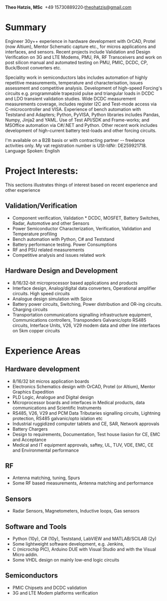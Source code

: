**Theo Hatzis, MSc**
​        +49 15730889220▫theohatzis@gmail.com

# Summary

Engineer 30y++ experience in hardware development with OrCAD, Protel (now Altium), Mentor Schematic capture etc., for micros applications and interfaces, and sensors. Recent projects include Validation and Design Verification on 3G and LTE Modems, PMU, PA, RF Transceivers and work on post silicon manual and automated testing on PMU, PMIC, DCDC, CP, Buck/Boost converters etc.

Speciality work in semiconductors labs includes automation of highly repetitive measurements, temperature and characterisation, issues assessment and competitive analysis. Development of high-speed Forcing's circuits e.g. programmable trapezoid pulse and triangular loads in DCDC and LDO transient validation studies. Wide DCDC measurement measurements coverage, includes register I2C and Test-mode access via C-microcontroller and VISA. Experience of bench automation with Teststand and Adapters; Python, PyVISA, Python libraries includes Pandas, Numpy, Jinja2 and YAML. Use of Test API/SDK and Frame-works; and MSOffice automation via C#/.NET and Python. Other recent work includes development of high-current battery test-loads and other forcing circuits.

I'm available on a B2B basis or with contracting partner -- freelance activities only. My vat registration number is USt-IdNr: DE259921718. Language Spoken: English

# Project Interests:
This sections illustrates things of interest based on recent experience and other experience 
## Validation/Verification
*	Component verification, Validation * DCDC, MOSFET, Battery Switches, Radar, Automotive and other Sensors
*	Power Semiconductor Characterization, Verification, Validation and Temperature profiling
*	Bench automation with Python, C# and Teststand
*	Battery performance testing. Power Consumptions
*	RF and PSU related measurements
*	Competitive analysis and issues related work

## Hardware Design and Development
*	8/16/32-bit microprocessor based applications and products
*	Interface design, Analog/digital data converters, Operational amplifier circuits. High speed circuits
*	Analogue design simulation with Spice
*	Battery power circuits, Switching, Power distribution and OR-ing circuits. Charging circuits
*	Transportation communications signalling infrastructure equipment, Communications controllers, Transponders Galvanic/opto RS485 circuits, Interface Units, V26, V29 modem data and other line interfaces on 5km copper circuits

# Experience Areas
## Hardware development
*	8/16/32 bit micros application boards
*	Electronics Schematics design with OrCAD, Protel (or Altium), Mentor Graphics Expedition
*	PLD Logic, Analogue and Digital design
*	Microprocessor boards and interfaces in Medical products, data communications and Scientific Instruments
*	RS485, V26, V29 and PCM Data Tributaries signalling circuits, Lightning protection, RS485 galvanic/opto islation etc
*	Industrial ruggidized computer tablets and CE, SAR, Network approvals
*	Battery Chargers
*	Design to requirements, Documentation, Test house liasion for CE, EMC and Acceptance
*	Medical and IT equipment approvals, saftey, UL, TUV, VDE, EMC, CE and Environmental performance
## RF
*	Antenna matching, tuning, Spurs
*	Some RF based measurements, Antenna matching and performance
## Sensors
*	Radar Sensors, Magnetometers, Inductive loops, Gas sensors
## Software and Tools
*	Python (10y), C# (10y), Teststand, LabVIEW and MATLAB/SCILAB (2y)
*	Some lightweight software development, e.g. Jenkins,
*	C (microchip PIC), Arduino DUE with Visual Studio and with the Visual Micro addin. 
*	Some VHDL design on mainly low-end  logic circuits 

## Semiconductors
*	PMIC Chipsets and DCDC validation
*	3G and LTE Modem platforms verification

